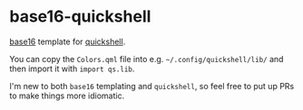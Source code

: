 # base16-quickshell

[base16](https://github.com/tinted-theming) template for [quickshell](https://quickshell.org/).

You can copy the `Colors.qml` file into e.g. `~/.config/quickshell/lib/` and
then import it with `import qs.lib`.

I'm new to both `base16` templating and `quickshell`, so feel free to put up PRs
to make things more idiomatic.
